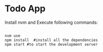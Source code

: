 # Todo App

Install nvm and Execute following commands:

<code>
nvm use  
npm install  #install all the dependencies  
npm start #to start the development server  
</code>
